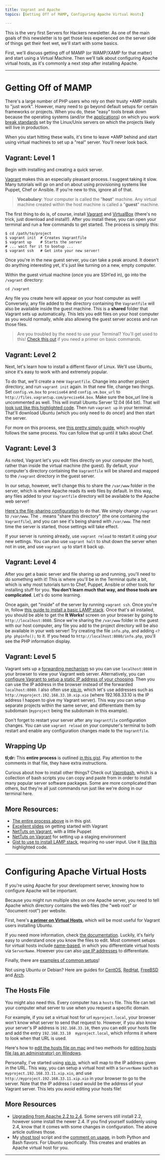 ```yaml
---
title: Vagrant and Apache
topics: [Getting Off of MAMP, Configuring Apache Virtual Hosts]

---
```


This is the very first Servers for Hackers newsletter. As one of the main goals of this newsletter is to get those less experienced on the server side of things get their feet wet, we'll start with some basics.

First, we'll discuss getting off of MAMP (or WAMP/XAMP for that matter) and start using a Virtual Machine. Then we'll talk about configuring Apache virtual hosts, as it's commonly a next step after installing Apache.

---

<a name="getting-off-mamp" id="getting-off-mamp"></a>

# Getting Off of MAMP

There's a large number of PHP users who rely on their trusty *AMP installs to "just work". However, many need to go beyond default setups for certain frameworks or projects. When you do, these "easy" tools break down because the operating systems (and/or the [applications](http://stackoverflow.com/search?q=mamp+phpunit)) on which you work [break standards](http://stackoverflow.com/search?q=mamp+artisan) set by the Linux/Unix servers on which the projects likely will live in production.

When you start hitting these walls, it's time to leave *AMP behind and start using virtual machines to set up a "real" server. You'll never look back.

## Vagrant: Level 1

Begin with installing and creating a quick server.

[Vagrant](http://www.vagrantup.com) makes this an especially pleasant process. I suggest taking it slow. Many tutorials will go on and on about using provisioning systems like Puppet, Chef or Ansible. If you're new to this, ignore all of that.

> **Vocabulary**: Your computer is called the "**host**" machine. Any virtual machine created within the host machine is called a "**guest**" machine.

The first thing to do is, of course, install [Vagrant](http://www.vagrantup.com) and [VirtualBox](https://www.virtualbox.org) (there's no trick, just download and install!). After you install these, you can open your terminal and run a few commands to get started. The process is simply this:

    $ cd /path/to/project
    $ vagrant init  # Creates Vagrantfile
    $ vagrant up    # Starts the server
    # ... wait for it to bootup ...
    $ vagrant ssh   # Get into your new server!

Once you're in the new guest server, you can take a peak around. It doesn't do anything interesting yet, it's just like turning on a new, empty computer.

Within the guest virtual machine (once you are SSH'ed in), go into the `/vagrant` directory:

	cd /vagrant

Any file you create here will appear on your host computer as well! Conversely, any file added to the directory containing the `Vagrantfile` will also be available inside the guest machine. This is a **shared** folder that Vagrant sets up automatically. This lets you edit files on your host computer as you would normally, while also allowing the guest server access and run those files.

> Are you troubled by the need to use your Terminal? You'll get used to this! [Check this out](http://lifehacker.com/5633909/who-needs-a-mouse-learn-to-use-the-command-line-for-almost-anything) if you need a primer on basic commands.

## Vagrant: Level 2

Next, let's learn how to install a differnt flavor of Linux. We'll use Ubuntu, since it's easy to work with and extremely popular.

To do that, we'll create a new `Vagrantfile`. Change into another project directory, and run `vagrant init` again. In that new file, change two things. Set `config.vm.box` to `precise64` and `config.vm.box_url` to `http://files.vagrantup.com/precise64.box`. Make sure the box_url line is uncommented as well. This will install Ubuntu Server 12.04 (64 bit). That will [look just like this highlighted code](https://gist.github.com/fideloper/dab171a2aa646e86b782#file-vagrantfile-share-var-www-rb-L6-L8). Then run `vagrant up` in your terminal. That'll download Ubuntu (which you only need to do once!) and then start the server.

For more on this process, see [this pretty simply guide](https://gist.github.com/dergachev/3866825), which roughly follows the same process. You can follow that up until it talks about Chef.

## Vagrant: Level 3

As noted, Vagrant let's you edit files directly on your computer (the host), rather than inside the virtual machine (the guest). By default, your computer's directory containing the `Vagrantfile` will be shared and mapped to the `/vagrant` directory in the guest server. 

In our setup, however, we'll change this to share the `/var/www` folder in the server, which is where Apache reads its web files by default. In this way, any files added to your `Vagrantfile` directory will be available to the Apache web server!

[Here's the file-sharing configuration](https://gist.github.com/fideloper/dab171a2aa646e86b782#file-vagrantfile-share-var-www-rb-L12) to do that. We simply change `/vagrant` to `/var/www`. The `.` means "share this directory" (the one containing the `Vagrantfile`), and you can see it's being shared with `/var/www`. The next time the server is started, those settings will take effect.

If your server is running already, use `vagrant reload` to restart it using your new settings. You can also use `vagrant halt` to shut down the server when not in use, and use `vagrant up` to start it back up.

## Vagrant: Level 4

After you get a basic server and file sharing up and running, you'll need to do something with it! This is where you'll be in the Terminal quite a bit, which is why most tutorials turn to Chef, Puppet, Ansible or other tools for installing stuff for you. **You don't learn much that way, and those tools are complicated**. Let's do some learning.

Once again, get "inside" of the server by running `vagrant ssh`. Once you're in, follow [this guide to install a basic LAMP stack](http://fideloper.com/ubuntu-install-php54-lamp). Once that's all installed, you should be able to get the **It Works!** screen on your browser by going to `http://localhost:8080`. Since we're sharing the `/var/www` folder in the guest with our host computer, any file you add to the project directory will be also be available in your web server! Try creating the file `info.php`, and adding `<?php phpinfo();` to it. If you head to `http://localhost:8080/info.php`, you'll see the PHP information display.

## Vagrant: Level 5

Vagrant sets up a [forwarding mechanism](http://docs.vagrantup.com/v2/networking/forwarded_ports.html) so you can use `localhost:8080` in your browser to view your Vagrant web server. Alternatively, you can [configure Vagrant to setup a static IP address of your choosing](https://gist.github.com/fideloper/dab171a2aa646e86b782#file-vagrantfile-share-var-www-rb-L10). Then you can use the IP address in the browser instead of the forwarded `localhost:8080`. I also often use [xip.io](http://xip.io), which let's use addresses such as `http://myproject.192.168.33.10.xip.xio` (where 192.168.33.10 is the IP address I happen to give my Vagrant server). This way you can setup separate projects within the same server, and differentiate them by subdomain (`myproject` being the subdomain in this example).

Don't forget to restart your server after any `Vagrantfile` configuration changes. You can use `vagrant reload` on your computer's terminal to both restart and enable any configuration changes made to the `Vagrantfile`.

## Wrapping Up

**tl;dr:** This **entire process** is outlined [in this gist](https://gist.github.com/fideloper/8622731). Pay attention to the comments in that file, they have extra instructions.

Curious about how to install other things? Check out [Vaprobash](https://github.com/fideloper/Vaprobash), which is a collection of bash scripts you can copy and paste from in order to install many popular server software packages. Some are more complicated than others, but they're all just commands run just like we're doing in our terminal here.

## More Resources:

* [The entire process above](https://gist.github.com/fideloper/8622731) is in this gist.
* [Excellent slides](https://speakerdeck.com/erikaheidi/vagrant-for-php-developers) on getting started with Vagrant
* [NetTuts on Vagrant](http://net.tutsplus.com/tutorials/php/vagrant-what-why-and-how/), with a little Puppet
* [NetTuts on Vagrant](http://net.tutsplus.com/tutorials/setting-up-a-staging-environment/) for setting up a staging environment
* [Gist to use to install LAMP stack](https://gist.github.com/fideloper/7074502), requiring no user input. Use it [like this](https://gist.github.com/fideloper/dab171a2aa646e86b782#file-vagrantfile-rb-L18) highlighted code.


---

<a name="configuring-apache-virtual-hosts" id="configuring-apache-virtual-hosts"></a>

# Configuring Apache Virtual Hosts

If you're using Apache for your development server, knowing how to configure Apache will be important.

Because you might run multiple sites on one Apache server, you need to tell Apache which directory contains the web files (the "web root" or "document root") per website.

First, here's **[a primer on Virtual Hosts](http://fideloper.com/ubuntu-prod-vhost)**, which will be most useful for Vagrant users installing Ubuntu.

If you need more information, check [the documentation](https://httpd.apache.org/docs/2.4/vhosts/). Luckily, it's fairly easy to understand once you know the files to edit. Most comment setups for virtual hosts include [name-based](https://httpd.apache.org/docs/2.4/vhosts/name-based.html), in which you differentiate virtual hosts via `ServerName`. However you can also [use IP addresses](https://httpd.apache.org/docs/2.4/vhosts/ip-based.html) to differentiate.

Finally, there are [examples of common setups](https://httpd.apache.org/docs/2.4/vhosts/examples.html)!

Not using Ubuntu or Debian? Here are guides for [CentOS](https://www.digitalocean.com/community/articles/how-to-set-up-apache-virtual-hosts-on-centos-6), [RedHat](https://access.redhat.com/site/documentation/en-US/Red_Hat_Enterprise_Linux/4/html/Reference_Guide/s1-apache-virtualhosts.html), [FreeBSD](http://www5.us.freebsd.org/doc/handbook/network-apache.html#AEN39491) and [Arch](https://www.digitalocean.com/community/articles/how-to-set-up-apache-virtual-hosts-on-arch-linux).

## The Hosts File

You might also need this. Every computer has a `hosts` file. This file can tell your computer what server to use when you request a specific domain.

For example, if you set a virtual host for url `myproject.local`, your browser won't know what server to send that request to. However, if you also know your server's IP address is `192.168.33.10`, then you can edit your hosts file and add the entry `192.168.33.10  myproject.local`, which informs it where to look when that URL is used.

Here's how to [edit the hosts file on mac](http://osxdaily.com/2012/08/07/edit-hosts-file-mac-os-x/) and two methods for [editing hosts file (as an administrator) on Windows](http://www.petri.co.il/edit-hosts-file-windows-8.htm).

Personally, I've started using [xip.io](http://xip.io), which will map to the IP address given in the URL. This way, you can setup a virtual host with a `ServerName` such as `myproject.192.168.33.11.xip.xio`, and use `http://myproject.192.168.33.11.xip.xio` in your browser to go to the server. Note that the IP address I used would be the address of your Vagrant server. This lets you avoid editing your hosts file!


## More Resources

* [Upgrading from Apache 2.2 to 2.4](http://httpd.apache.org/docs/2.4/upgrading.html). Some servers still install 2.2, however some install the newer 2.4. If you find yourself suddenly using 2.4, know that it comes with some changes in configuration. The above article outlines those.
* My [vhost tool](https://gist.github.com/fideloper/2710970) script and the [comment on usage](https://gist.github.com/fideloper/2710970#comment-993649), in both Python and Bash flavors. For Ubuntu specifically. This creates and enables an Apache virtual host for you.

---
